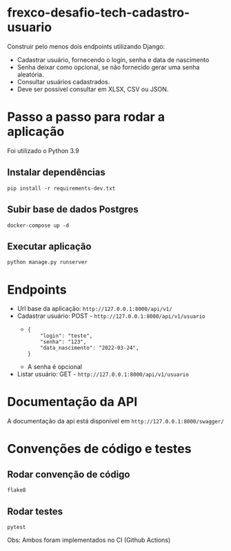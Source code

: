 # frexco-desafio-tech-cadastro-usuario
Construir pelo menos dois endpoints utilizando Django:   
  - Cadastrar usuário, fornecendo o login, senha e data de nascimento   
  - Senha deixar como opcional, se não fornecido gerar uma senha aleatória.   
  - Consultar usuários cadastrados.   
  - Deve ser possível consultar em XLSX, CSV ou JSON.

# Passo a passo para rodar a aplicação

Foi utilizado o Python 3.9

## Instalar dependências
```
pip install -r requirements-dev.txt
```

## Subir base de dados Postgres
```
docker-compose up -d
```

## Executar aplicação
```
python manage.py runserver
```

# Endpoints
- Url base da aplicação: `http://127.0.0.1:8000/api/v1/`
- Cadastrar usuário: POST - `http://127.0.0.1:8000/api/v1/usuario`
  - ```
    {
        "login": "teste",
        "senha": "123",
        "data_nascimento": "2022-03-24",
    }
    ```
  - A senha é opcional
- Listar usuário: GET - `http://127.0.0.1:8000/api/v1/usuario`


# Documentação da API
A documentação da api está disponível em `http://127.0.0.1:8000/swagger/`


# Convenções de código e testes
## Rodar convenção de código
```
flake8
```

## Rodar testes
```
pytest
```

Obs: Ambos foram implementados no CI (Github Actions)
